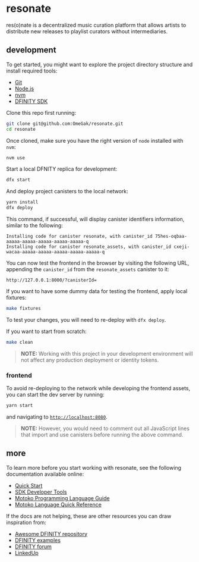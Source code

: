 # resonate

res(o)nate is a decentralized music curation platform that allows artists to distribute new releases to playlist curators without intermediaries.

## development

To get started, you might want to explore the project directory structure and install required tools:
- [Git](https://git-scm.com/downloads)
- [Node.js](https://nodejs.org/en/download/)
- [nvm](https://github.com/nvm-sh/nvm)
- [DFINITY SDK](https://sdk.dfinity.org/)

Clone this repo first running:

```sh
git clone git@github.com:OmeGak/resonate.git
cd resonate
```

Once cloned, make sure you have the right version of `node` installed with `nvm`:

```sh
nvm use
```

Start a local DFNITY replica for development:

```sh
dfx start
```

And deploy project canisters to the local network:

```sh
yarn install
dfx deploy
```

This command, if successful, will display canister identifiers information, similar to the following:

```
Installing code for canister resonate, with canister_id 75hes-oqbaa-aaaaa-aaaaa-aaaaa-aaaaa-aaaaa-q
Installing code for canister resonate_assets, with canister_id cxeji-wacaa-aaaaa-aaaaa-aaaaa-aaaaa-aaaaa-q
```

You can now test the frontend in the browser by visiting the following URL, appending the `canister_id` from the `resonate_assets` canister to it:

```
http://127.0.0.1:8000/?canisterId=
```

If you want to have some dummy data for testing the frontend, apply local fixtures:

```sh
make fixtures
```

To test your changes, you will need to re-deploy with `dfx deploy`.

If you want to start from scratch:

```sh
make clean
```

> **NOTE:** Working with this project in your development environment will not affect any production deployment or identity tokens.

### frontend

To avoid re-deploying to the network while developing the frontend assets, you can start the dev server by running:

```sh
yarn start
```

and navigating to [`http://localhost:8080`](http://localhost:8080).

> **NOTE:** However, you would need to comment out all JavaScript lines that import and use canisters before running the above command.

## more

To learn more before you start working with resonate, see the following documentation available online:
- [Quick Start](https://sdk.dfinity.org/docs/quickstart/quickstart.html)
- [SDK Developer Tools](https://sdk.dfinity.org/docs/developers-guide/sdk-guide.html)
- [Motoko Programming Language Guide](https://sdk.dfinity.org/docs/language-guide/motoko.html)
- [Motoko Language Quick Reference](https://sdk.dfinity.org/docs/language-guide/language-manual.html)

If the docs are not helping, these are other resources you can draw inspiration from:
- [Awesome DFINITY repository](https://github.com/dfinity/awesome-dfinity)
- [DFINITY examples](https://github.com/dfinity/examples)
- [DFINITY forum](https://forum.dfinity.org/)
- [LinkedUp](https://github.com/dfinity/linkedup)
